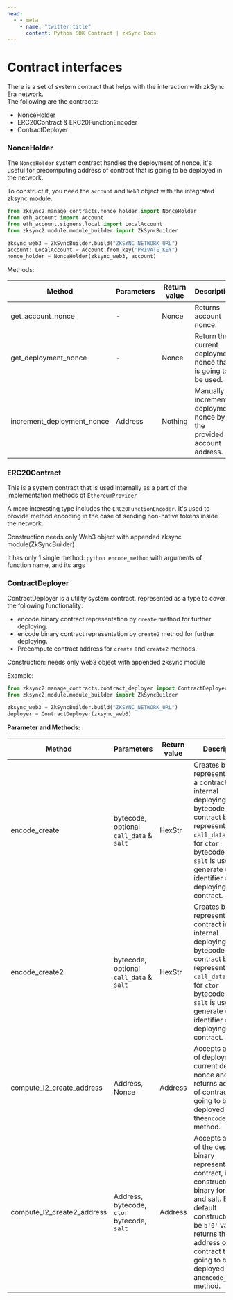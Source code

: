 ```yaml
---
head:
  - - meta
    - name: "twitter:title"
      content: Python SDK Contract | zkSync Docs
---
```


# Contract interfaces

There is a set of system contract that helps with the interaction with zkSync Era network.<br>
The following are the contracts:

- NonceHolder
- ERC20Contract & ERC20FunctionEncoder
- ContractDeployer

### NonceHolder

The `NonceHolder` system contract handles the deployment of nonce, it's useful for precomputing address of contract that is going to be deployed in the network.<br>

To construct it, you need the `account` and `Web3` object with the integrated zksync module.

```python
from zksync2.manage_contracts.nonce_holder import NonceHolder
from eth_account import Account
from eth_account.signers.local import LocalAccount
from zksync2.module.module_builder import ZkSyncBuilder

zksync_web3 = ZkSyncBuilder.build("ZKSYNC_NETWORK_URL")
account: LocalAccount = Account.from_key("PRIVATE_KEY")
nonce_holder = NonceHolder(zksync_web3, account)
```

Methods:

| Method                     | Parameters | Return value | Description                                                           |
| -------------------------- | ---------- | ------------ | --------------------------------------------------------------------- |
| get_account_nonce          | -          | Nonce        | Returns account nonce.                                                |
| get_deployment_nonce       | -          | Nonce        | Return the current deployment nonce that is going to be used.         |
| increment_deployment_nonce | Address    | Nothing      | Manually increments deployment nonce by the provided account address. |

### ERC20Contract

This is a system contract that is used internally as a part of the implementation methods of `EthereumProvider`<br>

A more interesting type includes the `ERC20FunctionEncoder`. It's used to provide method encoding in the case of sending non-native tokens inside the network.

Construction needs only Web3 object with appended zksync module(ZkSyncBuilder)

It has only 1 single method: `python encode_method` with arguments of function name, and its args

### ContractDeployer

ContractDeployer is a utility system contract, represented as a type to cover the following functionality:

- encode binary contract representation by `create` method for further deploying.
- encode binary contract representation by `create2` method for further deploying.
- Precompute contract address for `create` and `create2` methods.

Construction: needs only web3 object with appended zksync module

Example:

```python
from zksync2.manage_contracts.contract_deployer import ContractDeployer
from zksync2.module.module_builder import ZkSyncBuilder

zksync_web3 = ZkSyncBuilder.build("ZKSYNC_NETWORK_URL")
deployer = ContractDeployer(zksync_web3)
```

**Parameter and Methods:**

| Method                     | Parameters                                 | Return value | Description                                                                                                                                                                                                                                                  |
| -------------------------- | ------------------------------------------ | ------------ | ------------------------------------------------------------------------------------------------------------------------------------------------------------------------------------------------------------------------------------------------------------ |
| encode_create              | bytecode, optional `call_data` & `salt`    | HexStr       | Creates binary representation of a contract in an internal deploying format.<br/> bytecode - contract binary representation, `call_data` is used for `ctor` bytecode only, `salt` is used to generate unique identifier of deploying contract.               |
| encode_create2             | bytecode, optional `call_data` & `salt`    | HexStr       | Creates binary representation of contract in an internal deploying format.<br/> bytecode - contract binary representation, `call_data` is used for `ctor` bytecode only, `salt` is used to generate unique identifier of deploying contract.                 |
| compute_l2_create_address  | Address, Nonce                             | Address      | Accepts address of deployer and current deployed nonce and returns address of contract that is going to be deployed by the`encode_create` method.                                                                                                            |
| compute_l2_create2_address | Address, bytecode, `ctor` bytecode, `salt` | Address      | Accepts address of the deployer, binary representation of contract, its constructor in binary format and salt. By default constructor can be `b'0'` value. It returns the address of the contract that is going to be deployed by an`encode_create2` method. |
